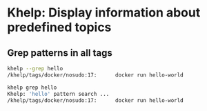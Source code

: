 # Khelp: Display information about predefined topics

## Grep patterns in all tags

```bash
khelp --grep hello
/khelp/tags/docker/nosudo:17:      docker run hello-world

khelp grep hello
Khelp: 'hello' pattern search ...
/khelp/tags/docker/nosudo:17:      docker run hello-world
```
